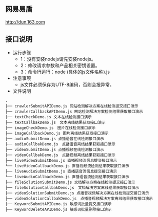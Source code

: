 ## 网易易盾
http://dun.163.com
## 接口说明
- 运行步骤
  * 1：没有安装nodejs请先安装nodejs。
  * 2：修改请求参数和产品相关密钥设置。
  * 3：命令行运行：node  (具体的js文件名称).js
- 注意事项
  * js文件必须保存为UTF-8编码，否则会报异常。
- 文件说明

```
.
├── crawlerSubmitAPIDemo.js 网站检测解决方案在线检测提交接口演示
├── crawlerCallbackAPIDemo.js 网站检测解决方案检测结果获取接口演示
├── textCheckDemo.js 文本在线检测接口演示
├── textCallbakDemo.js　文本离线结果获取接口演示
├── imageCheckDemo.js　图片在线检测接口演示
├── imageCallbackDemo.js 图片离线结果获取接口演示
├── audioSubmitDemo.js 点播语音在线检测接口演示
├── audioCallbakDemo.js　点播语音离线结果获取接口演示
├── videoSubmitDemo.js 点播视频在线检测接口演示
├── videoCallbakDemo.js　点播视频离线结果获取接口演示
├── liveVideoSubmitDemo.js 直播视频流信息提交接口演示
└── liveVideoCallbackDemo.js 直播视频流检测结果获取接口演示
├── liveAudioSubmitDemo.js 直播语音流信息提交接口演示
└── liveAudioCallbackDemo.js 直播语音流检测结果获取接口演示
├── fileSolutionSubmitDemo.js 文档解决方案在线检测提交接口演示
├── fileSolutionCallbakDemo.js　文档解决方案离线结果获取接口演示
├── videoSolutionSubmitDemo.js 点播音视频解决方案在线检测提交接口演示
├── videoSolutionCallbakDemo.js　点播音视频解决方案离线结果获取接口演示
├── KeywordSubmitAPIDemo.js 敏感词批量提交接口演示
├── KeywordDeleteAPIDemo.js 敏感词批量删除接口演示
```
